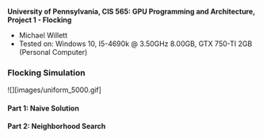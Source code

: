 **University of Pennsylvania, CIS 565: GPU Programming and Architecture,
Project 1 - Flocking**

* Michael Willett
* Tested on: Windows 10, I5-4690k @ 3.50GHz 8.00GB, GTX 750-TI 2GB (Personal Computer)

### Flocking Simulation
![][images/uniform_5000.gif]

#### Part 1: Naive Solution

#### Part 2: Neighborhood Search
